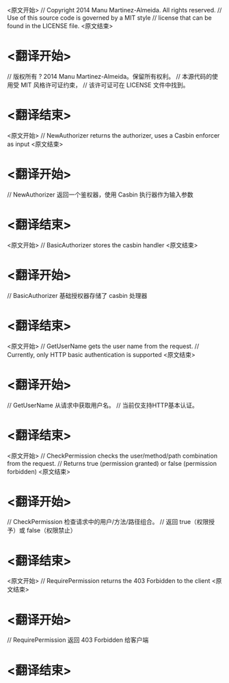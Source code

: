 
<原文开始>
// Copyright 2014 Manu Martinez-Almeida.  All rights reserved.
// Use of this source code is governed by a MIT style
// license that can be found in the LICENSE file.
<原文结束>

# <翻译开始>
// 版权所有 ? 2014 Manu Martinez-Almeida。保留所有权利。
// 本源代码的使用受 MIT 风格许可证约束，
// 该许可证可在 LICENSE 文件中找到。
# <翻译结束>


<原文开始>
// NewAuthorizer returns the authorizer, uses a Casbin enforcer as input
<原文结束>

# <翻译开始>
// NewAuthorizer 返回一个鉴权器，使用 Casbin 执行器作为输入参数
# <翻译结束>


<原文开始>
// BasicAuthorizer stores the casbin handler
<原文结束>

# <翻译开始>
// BasicAuthorizer 基础授权器存储了 casbin 处理器
# <翻译结束>


<原文开始>
// GetUserName gets the user name from the request.
// Currently, only HTTP basic authentication is supported
<原文结束>

# <翻译开始>
// GetUserName 从请求中获取用户名。
// 当前仅支持HTTP基本认证。
# <翻译结束>


<原文开始>
// CheckPermission checks the user/method/path combination from the request.
// Returns true (permission granted) or false (permission forbidden)
<原文结束>

# <翻译开始>
// CheckPermission 检查请求中的用户/方法/路径组合。
// 返回 true（权限授予）或 false（权限禁止）
# <翻译结束>


<原文开始>
// RequirePermission returns the 403 Forbidden to the client
<原文结束>

# <翻译开始>
// RequirePermission 返回 403 Forbidden 给客户端
# <翻译结束>

